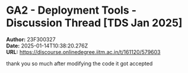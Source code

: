 # GA2 - Deployment Tools - Discussion Thread [TDS Jan 2025]

**Author:** 23F300327  
**Date:** 2025-01-14T10:38:20.276Z  
**URL:** https://discourse.onlinedegree.iitm.ac.in/t/161120/579603

thank you so much after modifying the code it got accepted
